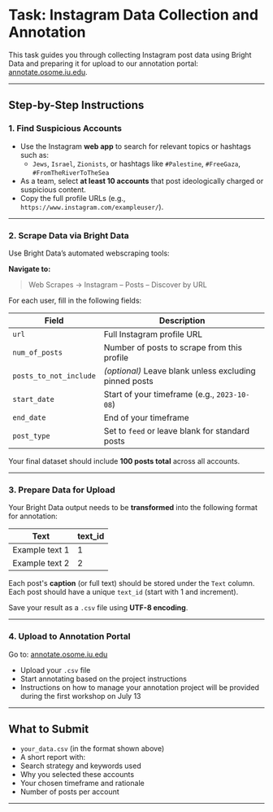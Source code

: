 # Task: Instagram Data Collection and Annotation

This task guides you through collecting Instagram post data using Bright Data and preparing it for upload to our annotation portal: [annotate.osome.iu.edu](https://annotate.osome.iu.edu).

---

## Step-by-Step Instructions

### 1. Find Suspicious Accounts

- Use the Instagram **web app** to search for relevant topics or hashtags such as:
  - `Jews`, `Israel`, `Zionists`, or hashtags like `#Palestine`, `#FreeGaza`, `#FromTheRiverToTheSea`
- As a team, select **at least 10 accounts** that post ideologically charged or suspicious content.
- Copy the full profile URLs (e.g., `https://www.instagram.com/exampleuser/`).

---

### 2. Scrape Data via Bright Data

Use Bright Data’s automated webscraping tools:

**Navigate to:**
> Web Scrapes → Instagram – Posts – Discover by URL

For each user, fill in the following fields:

| Field                  | Description                                                  |
|------------------------|--------------------------------------------------------------|
| `url`                  | Full Instagram profile URL                                   |
| `num_of_posts`         | Number of posts to scrape from this profile                  |
| `posts_to_not_include` | *(optional)* Leave blank unless excluding pinned posts       |
| `start_date`           | Start of your timeframe (e.g., `2023-10-08`)                 |
| `end_date`             | End of your timeframe                                        |
| `post_type`            | Set to `feed` or leave blank for standard posts              |

Your final dataset should include **100 posts total** across all accounts.

---

### 3. Prepare Data for Upload

Your Bright Data output needs to be **transformed** into the following format for annotation:

| Text          | text_id |
|---------------|---------|
| Example text 1| 1       |
| Example text 2| 2       |

Each post's **caption** (or full text) should be stored under the `Text` column.  
Each post should have a unique `text_id` (start with 1 and increment).

Save your result as a `.csv` file using **UTF-8 encoding**.

---

### 4. Upload to Annotation Portal

Go to: [annotate.osome.iu.edu](https://annotate.osome.iu.edu)  
- Upload your `.csv` file
- Start annotating based on the project instructions
- Instructions on how to manage your annotation project will be provided during the first workshop on July 13

---

## What to Submit

-  `your_data.csv` (in the format shown above)
-  A short report with:
  - Search strategy and keywords used
  - Why you selected these accounts
  - Your chosen timeframe and rationale
  - Number of posts per account

---
